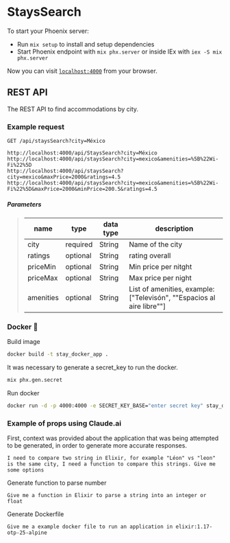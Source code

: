 # StaysSearch
To start your Phoenix server:

  * Run `mix setup` to install and setup dependencies
  * Start Phoenix endpoint with `mix phx.server` or inside IEx with `iex -S mix phx.server`

Now you can visit [`localhost:4000`](http://localhost:4000) from your browser.

## REST API
The REST API to find accommodations by city.

### Example request
`GET /api/staysSearch?city=México`

    http://localhost:4000/api/StaysSearch?city=México
    http://localhost:4000/api/staysSearch?city=mexico&amenities=%5B%22Wi-Fi%22%5D
    http://localhost:4000/api/staysSearch?city=mexico&maxPrice=2000&ratings=4.5
    http://localhost:4000/api/staysSearch?city=mexico&amenities=%5B%22Wi-Fi%22%5D&maxPrice=2000&minPrice=200.5&ratings=4.5
    

    
##### Parameters

> | name      |  type     | data type               | description                                                           |
> |-----------|-----------|-------------------------|-----------------------------------------------------------------------|
> | city      |  required | String   | Name of the city  |
> | ratings   |  optional | String   | rating overall  |
> | priceMin  |  optional | String   | Min price per nitght  |
> | priceMax  |  optional | String   | Max price per night  |
> | amenities  |  optional | String   | List of amenities, example: ["Televisón", ""Espacios al aire libre""]  |

### Docker 🐳
Build image
```bash
docker build -t stay_docker_app . 
```

It was necessary to generate a secret_key to run the docker.
```bash
mix phx.gen.secret
```

Run docker
```bash
docker run -d -p 4000:4000 -e SECRET_KEY_BASE="enter secret key" stay_docker_app
```

### Example of props using Claude.ai
First, context was provided about the application that was being attempted to be generated, in order to generate more accurate responses.

```
I need to compare two string in Elixir, for example "Léon" vs "leon" is the same city, I need a function to compare this strings. Give me some options
```
Generate function to parse number
```
Give me a function in Elixir to parse a string into an integer or float
```

Generate Dockerfile
```
Give me a example docker file to run an application in elixir:1.17-otp-25-alpine
```
